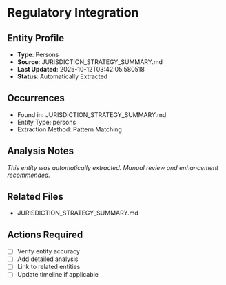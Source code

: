 # Regulatory Integration

## Entity Profile
- **Type**: Persons
- **Source**: JURISDICTION_STRATEGY_SUMMARY.md
- **Last Updated**: 2025-10-12T03:42:05.580518
- **Status**: Automatically Extracted

## Occurrences
- Found in: JURISDICTION_STRATEGY_SUMMARY.md
- Entity Type: persons
- Extraction Method: Pattern Matching

## Analysis Notes
*This entity was automatically extracted. Manual review and enhancement recommended.*

## Related Files
- JURISDICTION_STRATEGY_SUMMARY.md

## Actions Required
- [ ] Verify entity accuracy
- [ ] Add detailed analysis
- [ ] Link to related entities
- [ ] Update timeline if applicable

